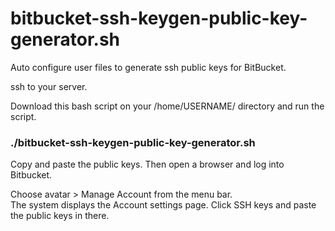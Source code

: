bitbucket-ssh-keygen-public-key-generator.sh
============================================

Auto configure user files to generate ssh public keys for BitBucket. 

ssh to your server.

Download this bash script on your /home/USERNAME/ directory and run the script.

###     ./bitbucket-ssh-keygen-public-key-generator.sh


Copy and paste the public keys. 
Then open a browser and log into Bitbucket. 

Choose avatar > Manage Account from the menu bar.  
The system displays the Account settings page. Click SSH keys and paste the public keys in there.
